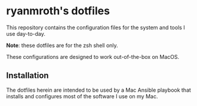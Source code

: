 # ryanmroth's dotfiles

This repository contains the configuration files for the system and tools I use day-to-day.

**Note**: these dotfiles are for the zsh shell only.

These configurations are designed to work out-of-the-box on MacOS.

## Installation

The dotfiles herein are intended to be used by a Mac Ansible playbook that installs and configures most of the software I use on my Mac.
